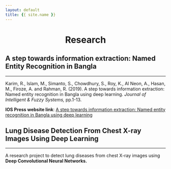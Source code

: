 ```yaml
---
layout: default
title: {{ site.name }}
---
```


<div id="home">
  <h1 style="text-align:center;">Research</h1>
</div>

## A step towards information extraction: Named Entity Recognition in Bangla

---

Karim, R., Islam, M., Simanto, S., Chowdhury, S., Roy, K., Al Neon, A., Hasan, M., Firoze, A. and Rahman, R. (2019). A step towards information extraction: Named entity recognition in Bangla using deep learning. <em>Journal of Intelligent & Fuzzy Systems,</em> pp.1-13.

**IOS Press website link**: [A step towards information extraction: Named entity recognition in Bangla using deep learning](https://content.iospress.com/articles/journal-of-intelligent-and-fuzzy-systems/ifs179349)

## Lung Disease Detection From Chest X-ray Images Using Deep Learning

---

A research project to detect lung diseases from chest X-ray images using **Deep Convolutional Neural Networks.**
